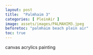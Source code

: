 ```yaml
---
layout: post
title:  "Palmhaim 3"
categories: [ PleinAir ]
image: assets/images/PALMAHIM3.jpeg
beforetoc: "palmhaim beach plein air"
toc: true
---
```


canvas acrylics painting
